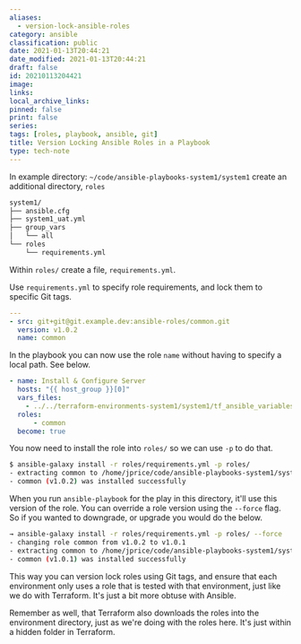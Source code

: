 ```yaml
---
aliases:
  - version-lock-ansible-roles
category: ansible
classification: public
date: 2021-01-13T20:44:21
date_modified: 2021-01-13T20:44:21
draft: false
id: 20210113204421
image: 
links: 
local_archive_links: 
pinned: false
print: false
series: 
tags: [roles, playbook, ansible, git]
title: Version Locking Ansible Roles in a Playbook
type: tech-note
---
```


In example directory: `~/code/ansible-playbooks-system1/system1` create an additional directory, `roles`

```txt
system1/
├── ansible.cfg
├── system1_uat.yml
├── group_vars
│   └── all
└── roles
    └── requirements.yml
```

Within `roles/` create a file, `requirements.yml`.

Use `requirements.yml` to specify role requirements, and lock them to specific Git tags.

```yml
---    
- src: git+git@git.example.dev:ansible-roles/common.git
  version: v1.0.2
  name: common
```

In the playbook you can now use the role `name` without having to specify a local path. See below.

```yml
- name: Install & Configure Server
  hosts: "{{ host_group }}[0]"
  vars_files:
    - ../../terraform-environments-system1/system1/tf_ansible_variables_file.yml
  roles:
      - common
  become: true
```

You now need to install the role into `roles/` so we can use `-p` to do that.

```sh
$ ansible-galaxy install -r roles/requirements.yml -p roles/
- extracting common to /home/jprice/code/ansible-playbooks-system1/system1-2/roles/common
- common (v1.0.2) was installed successfully
```

When you run `ansible-playbook` for the play in this directory, it'll use this version of the role. You can override a role version using the `--force` flag. So if you wanted to downgrade, or upgrade you would do the below.

```sh
→ ansible-galaxy install -r roles/requirements.yml -p roles/ --force
- changing role common from v1.0.2 to v1.0.1
- extracting common to /home/jprice/code/ansible-playbooks-system1/system1-2/roles/common
- common (v1.0.1) was installed successfully
```

This way you can version lock roles using Git tags, and ensure that each environment only uses a role that is tested with that environment, just like we do with Terraform. It's just a bit more obtuse with Ansible.

Remember as well, that Terraform also downloads the roles into the environment directory, just as we're doing with the roles here. It's just within a hidden folder in Terraform.


